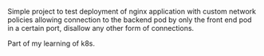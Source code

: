 Simple project to test deployment of nginx application with custom network policies allowing connection to the backend pod by only the front end pod in a certain port, disallow any other form of connections.

Part of my learning of k8s.
